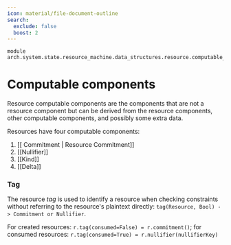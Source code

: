 ```yaml
---
icon: material/file-document-outline
search:
  exclude: false
  boost: 2
---
```


```juvix
module arch.system.state.resource_machine.data_structures.resource.computable_components.introduction;
```

# Computable components

Resource computable components are the components that are not a resource component but can be derived from the resource components, other computable components, and possibly some extra data.

Resources have four computable components:

1. [[ Commitment | Resource Commitment]]
2. [[Nullifier]]
3. [[Kind]]
4. [[Delta]]

### Tag

The resource *tag* is used to identify a resource when checking constraints without referring to the resource's plaintext directly: `tag(Resource, Bool) -> Commitment or Nullifier`.

For created resources: `r.tag(consumed=False) = r.commitment()`; for consumed resources: `r.tag(consumed=True) = r.nullifier(nullifierKey)`
